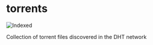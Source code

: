 torrents 
========
![Indexed](https://img.shields.io/badge/indexed-169784-blue)

Collection of torrent files discovered in the DHT network

